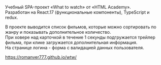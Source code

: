 Учебный SPA-проект «What to watch» от «HTML Academy».</br>
Разработан на React.17 (функциональные компоненты), TypeScript и redux.

В проекте выводится список фильмов, которые можно сортировать по жанру и показывать дополнительное количество.</br>
При ховере над карточкой в течение 1 секунды подгружается трейлер фильма, при клике загружается дополнительная информация.</br>
На странице логина - форма с валидацией данных пользователя.

https://romanver777.github.io/wtw/
